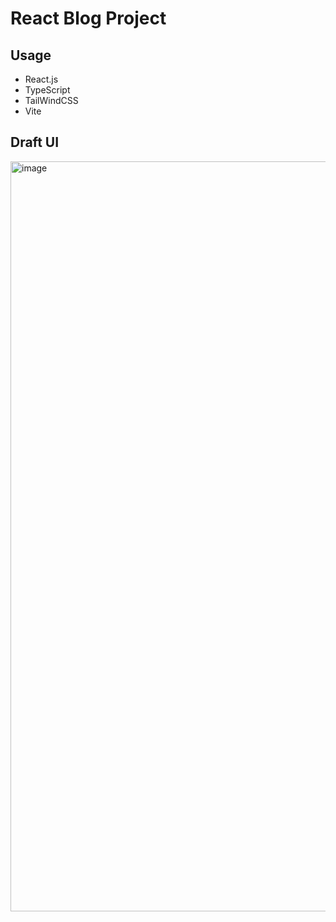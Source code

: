 # React Blog Project

## Usage
- React.js
- TypeScript
- TailWindCSS
- Vite

## Draft UI
<img width="1200" alt="image" src="https://github.com/user-attachments/assets/e1f914eb-dd26-4417-abb3-3bb3f7ef614c" />


